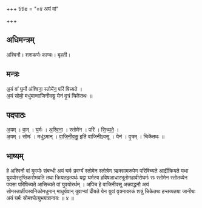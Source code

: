 +++
title = "०४ अयं वां"

+++
## अधिमन्त्रम्
अश्विनौ। शशकर्णः काण्वः। बृहती।

## मन्त्रः
अ॒यं वां॑ घ॒र्मो अ॑श्विना॒ स्तोमे॑न॒ परि॑ षिच्यते ।  
अ॒यं सोमो॒ मधु॑मान्वाजिनीवसू॒ येन॑ वृ॒त्रं चिके॑तथः ॥

## पदपाठः
अ॒यम् । वा॒म् । घ॒र्मः । अ॒श्वि॒ना॒ । स्तोमे॑न । परि॑ । सि॒च्य॒ते॒ ।  
अ॒यम् । सोमः॑ । मधु॑ऽमान् । वा॒जि॒नी॒व॒सू॒ इति॑ वाजिनीऽवसू । येन॑ । वृ॒त्रम् । चिके॑तथः ॥

## भाष्यम्
हे अश्विनौ वां युवयोः संबन्धी अयं घर्मः प्रवर्ग्यं स्तोमेन स्तोत्रेण ऋक्सामरूपेण परिषिच्यते आर्द्रीक्रियते यथा युवयोस्तृप्तिकरोभवति तथा क्रियतइत्यर्थः यद्वा घर्मस्य हविषआधारभूतोमहावीरोघर्मः सः स्तोमेन स्तोतव्येन पयसा परिषिच्यते आसिच्यते वां युवयोरर्थम् । अपिच हे वाजिनीवसू अन्नवद्धनौ अयं सोमस्तार्तीयस्वनिकोमधुमान् माधुर्यवान् युवाभ्यां दीयते येन युवां वृत्रमावरकं शत्रुं चिकेतथः हन्तव्यतया जानीथः अयं घर्मः सोमश्चेत्युभयत्रान्वयः ॥ ४ ॥